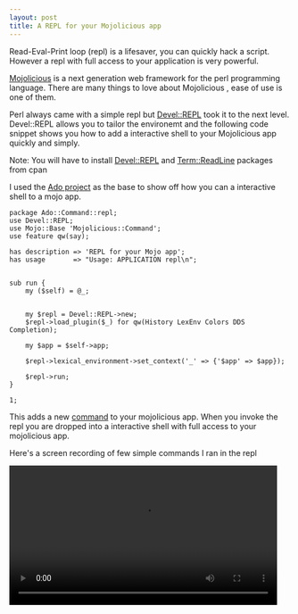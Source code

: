 ```yaml
---
layout: post
title: A REPL for your Mojolicious app
---
```


Read-Eval-Print loop (repl) is a lifesaver, you can quickly hack a script. However a repl with full access to your application is very powerful.

[Mojolicious](http://mojolicious.org/) is a next generation web framework for the perl programming language. There are many things to love about Mojolicious , ease of use is one of them.

Perl always came with a simple repl but [Devel::REPL](http://search.cpan.org/~ether/Devel-REPL-1.003028/lib/Devel/REPL.pm) took it to the next level. Devel::REPL allows you to tailor the environemt and the following  code snippet shows you how to add a interactive shell to your Mojolicious app quickly and simply.

Note: You will have to install  [Devel::REPL](http://search.cpan.org/~ether/Devel-REPL-1.003028/lib/Devel/REPL.pm)  and [Term::ReadLine](http://search.cpan.org/~flora/Term-ReadLine-1.14/lib/Term/ReadLine.pm) packages from cpan

I used the [Ado project](https://github.com/kberov/Ado) as the base to show off how you can a interactive shell to a mojo app.

```
package Ado::Command::repl;
use Devel::REPL;
use Mojo::Base 'Mojolicious::Command';
use feature qw(say);

has description => 'REPL for your Mojo app';
has usage       => "Usage: APPLICATION repl\n";


sub run {
    my ($self) = @_;


    my $repl = Devel::REPL->new;
    $repl->load_plugin($_) for qw(History LexEnv Colors DDS Completion);

    my $app = $self->app;

    $repl->lexical_environment->set_context('_' => {'$app' => $app});

    $repl->run;
}

1;
```

This adds a new [command](http://mojolicious.org/perldoc/Mojolicious/Guides/Cookbook#Adding-commands-to-Mojolicious) to your mojolicious app. When you invoke the repl you are dropped into a interactive shell with full access to your mojolicious app.

Here's a screen recording of few simple commands I ran in the repl

<video width="480" height="250" controls>
    <source src="/public/video/repl.mp4" type="video/mp4">
</video>
